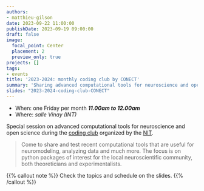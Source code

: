 ```yaml
---
authors:
- matthieu-gilson
date: 2023-09-22 11:00:00
publishDate: 2023-09-19 09:00:00
draft: false
image:
  focal_point: Center
  placement: 2
  preview_only: true
projects: []
tags:
- events
title: '2023-2024: monthly coding club by CONECT'
summary: 'Sharing advanced computational tools for neuroscience and open science'
slides: "2023-2024-coding-club-CONECT"
---
```


* When: one Friday per month ***11.00am to 12.00am***
* Where: _salle Vinay (INT)_

Special session on advanced computational tools for neuroscience and open science during the [coding club](https://framateam.org/int-marseille/channels/coding-club) organized by the [NIT](https://www.int.univ-amu.fr/plateformes/nit).

> Come to share and test recent computational tools that are useful for neuromodeling, analyzing data and much more. The focus is on python packages of interest for the local neuroscientific community, both theoreticians and experimentalists.

{{% callout note %}}
Check the topics and schedule on the slides.
{{% /callout %}}
